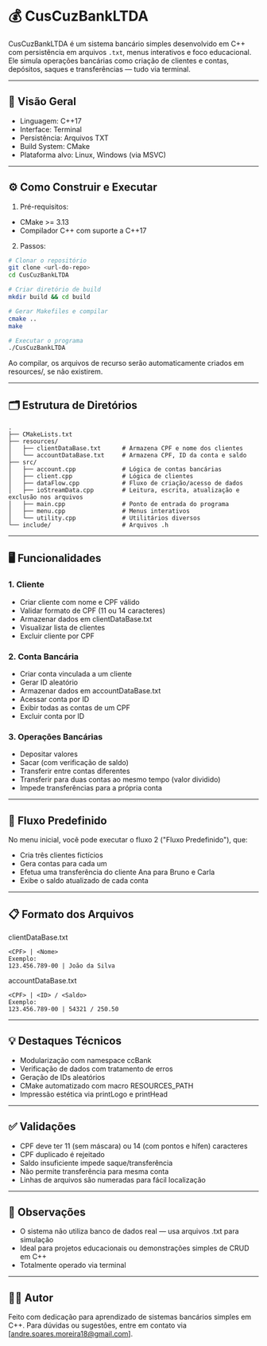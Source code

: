 # 💰 CusCuzBankLTDA

CusCuzBankLTDA é um sistema bancário simples desenvolvido em C++ com persistência em arquivos `.txt`, menus interativos e foco educacional. Ele simula operações bancárias como criação de clientes e contas, depósitos, saques e transferências — tudo via terminal.

---

## 🧠 Visão Geral

* Linguagem: C++17
* Interface: Terminal
* Persistência: Arquivos TXT
* Build System: CMake
* Plataforma alvo: Linux, Windows (via MSVC)

---

## ⚙️ Como Construir e Executar

1. Pré-requisitos:

* CMake >= 3.13
* Compilador C++ com suporte a C++17

2. Passos:

```bash
# Clonar o repositório
git clone <url-do-repo>
cd CusCuzBankLTDA

# Criar diretório de build
mkdir build && cd build

# Gerar Makefiles e compilar
cmake ..
make

# Executar o programa
./CusCuzBankLTDA
```

Ao compilar, os arquivos de recurso serão automaticamente criados em resources/, se não existirem.

---

## 🗂️ Estrutura de Diretórios

```
.
├── CMakeLists.txt
├── resources/
│   ├── clientDataBase.txt      # Armazena CPF e nome dos clientes
│   └── accountDataBase.txt     # Armazena CPF, ID da conta e saldo
├── src/
│   ├── account.cpp             # Lógica de contas bancárias
│   ├── client.cpp              # Lógica de clientes
│   ├── dataFlow.cpp            # Fluxo de criação/acesso de dados
│   ├── ioStreamData.cpp        # Leitura, escrita, atualização e exclusão nos arquivos
│   ├── main.cpp                # Ponto de entrada do programa
│   ├── menu.cpp                # Menus interativos
│   └── utility.cpp             # Utilitários diversos
└── include/                    # Arquivos .h
```

---

## 🖥️ Funcionalidades

### 1. Cliente

* Criar cliente com nome e CPF válido
* Validar formato de CPF (11 ou 14 caracteres)
* Armazenar dados em clientDataBase.txt
* Visualizar lista de clientes
* Excluir cliente por CPF

### 2. Conta Bancária

* Criar conta vinculada a um cliente
* Gerar ID aleatório
* Armazenar dados em accountDataBase.txt
* Acessar conta por ID
* Exibir todas as contas de um CPF
* Excluir conta por ID

### 3. Operações Bancárias

* Depositar valores
* Sacar (com verificação de saldo)
* Transferir entre contas diferentes
* Transferir para duas contas ao mesmo tempo (valor dividido)
* Impede transferências para a própria conta

---

## 🧪 Fluxo Predefinido

No menu inicial, você pode executar o fluxo 2 ("Fluxo Predefinido"), que:

* Cria três clientes fictícios
* Gera contas para cada um
* Efetua uma transferência do cliente Ana para Bruno e Carla
* Exibe o saldo atualizado de cada conta

---

## 📋 Formato dos Arquivos

clientDataBase.txt

```
<CPF> | <Nome>
Exemplo:
123.456.789-00 | João da Silva
```

accountDataBase.txt

```
<CPF> | <ID> / <Saldo>
Exemplo:
123.456.789-00 | 54321 / 250.50
```

---

## 💡 Destaques Técnicos

* Modularização com namespace ccBank
* Verificação de dados com tratamento de erros
* Geração de IDs aleatórios
* CMake automatizado com macro RESOURCES\_PATH
* Impressão estética via printLogo e printHead

---

## ✅ Validações

* CPF deve ter 11 (sem máscara) ou 14 (com pontos e hífen) caracteres
* CPF duplicado é rejeitado
* Saldo insuficiente impede saque/transferência
* Não permite transferência para mesma conta
* Linhas de arquivos são numeradas para fácil localização

---

## 📌 Observações

* O sistema não utiliza banco de dados real — usa arquivos .txt para simulação
* Ideal para projetos educacionais ou demonstrações simples de CRUD em C++
* Totalmente operado via terminal

---

## 🧑‍💻 Autor

Feito com dedicação para aprendizado de sistemas bancários simples em C++.
Para dúvidas ou sugestões, entre em contato via \[andre.soares.moreira18@gmail.com].

